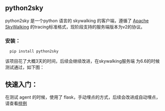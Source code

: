 ## python2sky 

python2sky 是一个python 语言的 skywalking 的客户端，遵循了  [Apache SkyWalking](https://github.com/apache/incubator-skywalking)  的tracing标准格式，现阶段支持的服务端版本为v2的协议。

### 安装：

```
  pip install python2sky
```

该项目花了大概3天的时间，后续会继续改进，在skywalking服务端 为6.6的时候测试通过，如下图：






##  快速入门：
在测试 agent 的时候，使用了 flask，手动埋点的方式，后续会改进成自动埋点，请查看[样例](https://github.com/alonelaval/python2sky/blob/master/tests/falsk_test/test_flask.py) 